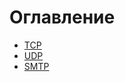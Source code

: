 # Оглавление
- [TCP](https://github.com/nik0rai/RRP_Exam/tree/main/TCP)
- [UDP](https://github.com/nik0rai/RRP_Exam/tree/main/UDP)
- [SMTP](https://github.com/nik0rai/RRP_Exam/tree/main/SMTP)

